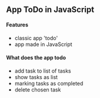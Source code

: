 ## App ToDo in JavaScript

#### Features
* classic app 'todo' 
* app made in JavaScript

#### What does the app todo 
* add task to list of tasks
* show tasks as list
* marking tasks as completed
* delete chosen task







